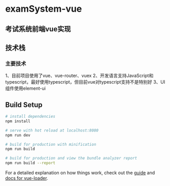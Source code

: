 # examSystem-vue

## 考试系统前端vue实现


## 技术栈
### 主要技术
1、目前项目使用了vue、vue-router、vuex
2、开发语言支持JavaScript和typescript，最好使用typescript，但目前vue对typescript支持不是特别好
3、UI 组件使用element-ui
## Build Setup

``` bash
# install dependencies
npm install

# serve with hot reload at localhost:8080
npm run dev

# build for production with minification
npm run build

# build for production and view the bundle analyzer report
npm run build --report
```

For a detailed explanation on how things work, check out the [guide](http://vuejs-templates.github.io/webpack/) and [docs for vue-loader](http://vuejs.github.io/vue-loader).
